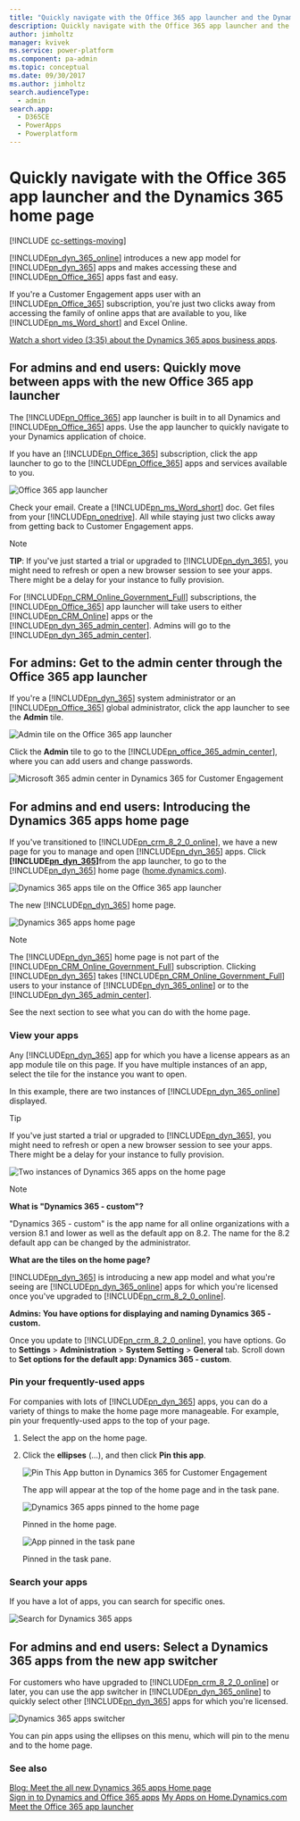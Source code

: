 ```yaml
---
title: "Quickly navigate with the Office 365 app launcher and the Dynamics 365 home page  | MicrosoftDocs"
description: Quickly navigate with the Office 365 app launcher and the Dynamics 365 home page
author: jimholtz
manager: kvivek
ms.service: power-platform
ms.component: pa-admin
ms.topic: conceptual
ms.date: 09/30/2017
ms.author: jimholtz
search.audienceType: 
  - admin
search.app: 
  - D365CE
  - PowerApps
  - Powerplatform
---
```

# Quickly navigate with the Office 365 app launcher and the Dynamics 365 home page

[!INCLUDE [cc-settings-moving](../includes/cc-settings-moving.md)] 

[!INCLUDE[pn_dyn_365_online](../includes/pn-crm-online.md)] introduces a new app model for [!INCLUDE[pn_dyn_365](../includes/pn-crm-shortest.md)] apps and makes accessing these and [!INCLUDE[pn_Office_365](../includes/pn-office-365.md)] apps fast and easy.  
  
 If you're a Customer Engagement apps user with an [!INCLUDE[pn_Office_365](../includes/pn-office-365.md)] subscription, you're just two clicks away from accessing the family of online apps that are available to you, like [!INCLUDE[pn_ms_Word_short](../includes/pn-ms-word-short.md)] and Excel Online.  
  
 [Watch a short video (3:35) about the Dynamics 365 apps business apps](https://go.microsoft.com/fwlink/p/?linkid=837700).  
  
<a name="BKMK_AppLauncher"></a>   
## For admins and end users: Quickly move between apps with the new Office 365 app launcher  
 The [!INCLUDE[pn_Office_365](../includes/pn-office-365.md)] app launcher is built in to all Dynamics and [!INCLUDE[pn_Office_365](../includes/pn-office-365.md)] apps. Use the app launcher to quickly navigate to your Dynamics application of choice.  
  
 If you have an [!INCLUDE[pn_Office_365](../includes/pn-office-365.md)] subscription, click  the app launcher to go to the [!INCLUDE[pn_Office_365](../includes/pn-office-365.md)] apps and services available to you.  
  
 ![Office 365 app launcher](../admin/media/new-office-365-app-launcher.png "Office 365 app launcher")  
  
 Check your email.  Create  a [!INCLUDE[pn_ms_Word_short](../includes/pn-ms-word-short.md)] doc. Get files from your [!INCLUDE[pn_onedrive](../includes/pn-onedrive.md)].  All while staying just two clicks away from getting back to Customer Engagement apps.  
  
> [!NOTE]
> **TIP**: If you've just started a trial or upgraded to [!INCLUDE[pn_dyn_365](../includes/pn-crm-shortest.md)], you might need to refresh or open a new browser session to see your apps. There might be a delay for your instance to fully provision.  
> 
>  For [!INCLUDE[pn_CRM_Online_Government_Full](../includes/pn-crm-online-government-full.md)] subscriptions, the [!INCLUDE[pn_Office_365](../includes/pn-office-365.md)] app launcher will take users to either [!INCLUDE[pn_CRM_Online](../includes/pn-crm-online.md)] apps or the [!INCLUDE[pn_dyn_365_admin_center](../includes/pn-dyn-365-admin-center.md)]. Admins will go to the [!INCLUDE[pn_dyn_365_admin_center](../includes/pn-dyn-365-admin-center.md)].  
  
<a name="BKMK_SelectAdminFromAppLaunch"></a>   
## For admins: Get to the admin center through the Office 365 app launcher  
 If you're a [!INCLUDE[pn_dyn_365](../includes/pn-crm-shortest.md)] system administrator or an [!INCLUDE[pn_Office_365](../includes/pn-office-365.md)] global administrator, click the app launcher to see the **Admin** tile.  
  
 ![Admin tile on the Office 365 app launcher](../admin/media/select-admin-from-app-launcher.png "Admin tile on the Office 365 app launcher")  
  
 Click the **Admin** tile to go to the [!INCLUDE[pn_office_365_admin_center](../includes/pn-office-365-admin-center.md)], where you can add users and change passwords.  
  
 ![Microsoft 365 admin center in Dynamics 365 for Customer Engagement](../admin/media/office-365-admin-center.png "Microsoft 365 admin center in Dynamics 365 for Customer Engagement")  
  
<a name="BKMK_IntroD365HomePage"></a>   
## For admins and end users: Introducing the Dynamics 365 apps home page  
 If you've transitioned to [!INCLUDE[pn_crm_8_2_0_online](../includes/pn-crm-8-2-0-online.md)], we have a new page for you to manage and open [!INCLUDE[pn_dyn_365](../includes/pn-crm-shortest.md)] apps. Click <strong>[!INCLUDE[pn_dyn_365](../includes/pn-crm-shortest.md)]</strong>from the app launcher, to go to the [!INCLUDE[pn_dyn_365](../includes/pn-crm-shortest.md)] home page ([home.dynamics.com](http://home.dynamics.com)).  
  
 ![Dynamics 365 apps tile on the Office 365 app launcher](../admin/media/select-dynamics-365-app-launcher.png "Dynamics 365 apps tile on the Office 365 app launcher")  
  
 The new [!INCLUDE[pn_dyn_365](../includes/pn-crm-shortest.md)] home page.  
  
 ![Dynamics 365 apps home page](../admin/media/dynamics-365-home-page.png "Dynamics 365 apps home page")  
  
> [!NOTE]
>  The [!INCLUDE[pn_dyn_365](../includes/pn-crm-shortest.md)] home page is not part of the [!INCLUDE[pn_CRM_Online_Government_Full](../includes/pn-crm-online-government-full.md)] subscription. Clicking [!INCLUDE[pn_dyn_365](../includes/pn-crm-shortest.md)] takes [!INCLUDE[pn_CRM_Online_Government_Full](../includes/pn-crm-online-government-full.md)] users to your instance of [!INCLUDE[pn_dyn_365_online](../includes/pn-crm-online.md)] or to the [!INCLUDE[pn_dyn_365_admin_center](../includes/pn-dyn-365-admin-center.md)].  
  
 See the next section to see what you can do with the home page.  
  
<a name="BKMK_ViewApps"></a>   
### View your apps 
 Any [!INCLUDE[pn_dyn_365](../includes/pn-crm-shortest.md)] app for which you have a license appears as an app module tile on this page. If you have multiple instances of an app, select the tile for the instance you want to open.  
  
 In this example, there are two instances of [!INCLUDE[pn_dyn_365_online](../includes/pn-crm-online.md)] displayed.  
  
> [!TIP]
>  If you've just started a trial or upgraded to [!INCLUDE[pn_dyn_365](../includes/pn-crm-shortest.md)], you might need to refresh or open a new browser session to see your apps. There might be a delay for your instance to fully provision.  
  
 ![Two instances of Dynamics 365 apps on the home page](../admin/media/two-instances-of-dynamics-365-online-in-the-home-page.png "Two instances of Dynamics 365 apps on the home page")  
  
> [!NOTE]
> **What is "Dynamics 365 - custom"?**  
> 
>  "Dynamics 365 - custom" is the app name for all online organizations with a version 8.1 and lower as well as the default app on 8.2. The name for the 8.2 default app can be changed by the administrator.  
> 
> **What are the tiles on the home page?**  
> 
> [!INCLUDE[pn_dyn_365](../includes/pn-crm-shortest.md)] is introducing a new app model and what you're seeing are [!INCLUDE[pn_dyn_365_online](../includes/pn-crm-online.md)] apps for which you're licensed once you've upgraded to [!INCLUDE[pn_crm_8_2_0_online](../includes/pn-crm-8-2-0-online.md)].  
> 
> **Admins: You have options for displaying and naming Dynamics 365 - custom.**  
> 
>  Once you update to [!INCLUDE[pn_crm_8_2_0_online](../includes/pn-crm-8-2-0-online.md)], you have options.  Go to **Settings** > **Administration** > **System Setting** > **General** tab. Scroll down to **Set options for the default app: Dynamics 365 - custom**.  

  
<a name="BKMK_PinApps"></a>   
### Pin your frequently-used apps 
 For companies with lots of [!INCLUDE[pn_dyn_365](../includes/pn-crm-shortest.md)] apps, you can do a variety of things to make the home page more manageable.  For example, pin your frequently-used apps to the top of your page.  
  
1. Select the app on the home page.  
  
2. Click the **ellipses** (...), and then click **Pin this app**.  
  
   ![Pin This App button in Dynamics 365 for Customer Engagement](../admin/media/pin-dynamics-365-app.png "Pin This App button in Dynamics 365 for Customer Engagement")  
  
   The app will appear at the top of the home page and in the task pane.  
  
   ![Dynamics 365 apps pinned to the home page](../admin/media/dynamics-365-app-pinned-onhome-page.png "Dynamics 365 apps pinned to the home page")  
  
   Pinned in the home page.  
  
   ![App pinned in the task pane](../admin/media/app-pinned-in-task-pane.png "App pinned in the task pane")  
  
   Pinned in the task pane.  
  
<a name="BKMK_SearchApps"></a>   
### Search your apps 
 If you have a lot of apps, you can search for specific ones.  
  
 ![Search for Dynamics 365 apps](../admin/media/search-dynamics-365-apps.png "Search for Dynamics 365 apps")  
  
<a name="BKMK_Dyn365AppSwitcher"></a>   
## For admins and end users: Select a Dynamics 365 apps from the new app switcher  
 For customers who have upgraded to [!INCLUDE[pn_crm_8_2_0_online](../includes/pn-crm-8-2-0-online.md)] or later, you can use the app switcher in [!INCLUDE[pn_dyn_365_online](../includes/pn-crm-online.md)] to quickly select other [!INCLUDE[pn_dyn_365](../includes/pn-crm-shortest.md)] apps for which you're licensed.  
  
 ![Dynamics 365 apps switcher](../admin/media/useapp-switchergoother-dynamics-365-apps.png "Dynamics 365 apps switcher")  
  
 You can pin apps using the ellipses on this menu, which will pin to the menu and to the home page.  
  
### See also  
 [Blog: Meet the all new Dynamics 365 apps Home page](https://dynamics365.wordpress.com/tag/dynamics-365-home-page/)   
 [Sign in to Dynamics and Office 365 apps](../admin/sign-in-office-365-apps.md)
 [My Apps on Home.Dynamics.com ](https://blogs.msdn.microsoft.com/crm/2017/03/30/my-apps-on-home-dynamics-com/)  
 [Meet the Office 365 app launcher](https://support.office.com/article/Meet-the-Office-365-app-launcher-79f12104-6fed-442f-96a0-eb089a3f476a)   
